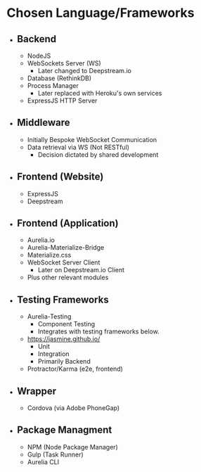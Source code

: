 # Chosen Language/Frameworks
* ## Backend
    * NodeJS
    * WebSockets Server (WS)
        * Later changed to Deepstream.io
    * Database (RethinkDB)
    * Process Manager
        * Later replaced with Heroku's own services
    * ExpressJS HTTP Server

* ## Middleware
    * Initially Bespoke WebSocket Communication
    * Data retrieval via WS (Not RESTful)
        * Decision dictated by shared development

* ## Frontend (Website)
    * ExpressJS
    * Deepstream

* ## Frontend (Application)
    * Aurelia.io
    * Aurelia-Materialize-Bridge
    * Materialize.css
    * WebSocket Server Client
        * Later on Deepstream.io Client
    * Plus other relevant modules

* ## Testing Frameworks
    * Aurelia-Testing
        * Component Testing
        * Integrates with testing frameworks below.
    * https://jasmine.github.io/
        * Unit
        * Integration
        * Primarily Backend
    * Protractor/Karma (e2e, frontend)

* ## Wrapper
    * Cordova (via Adobe PhoneGap)

* ## Package Managment
    * NPM (Node Package Manager)
    * Gulp (Task Runner)
    * Aurelia CLI